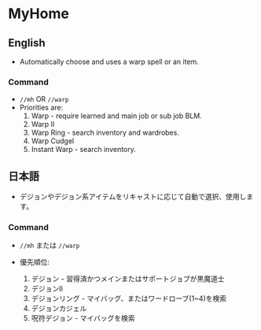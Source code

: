 # MyHome
## English
- Automatically choose and uses a warp spell or an item.

### Command
- `//mh` OR `//warp`
- Priorities are:
    1. Warp <me> - require learned and main job or sub job BLM.
    2. Warp II <me>
    3. Warp Ring - search inventory and wardrobes.
    4. Warp Cudgel
    5. Instant Warp - search inventory.

## 日本語
- デジョンやデジョン系アイテムをリキャストに応じて自動で選択、使用します。

### Command
- `//mh` または `//warp`
- 優先順位:


    1. デジョン <me> - 習得済かつメインまたはサポートジョブが黒魔道士
    2. デジョンII <me>
    3. デジョンリング - マイバッグ、またはワードローブ(1~4)を検索
    4. デジョンカジェル
    5. 呪符デジョン - マイバッグを検索

